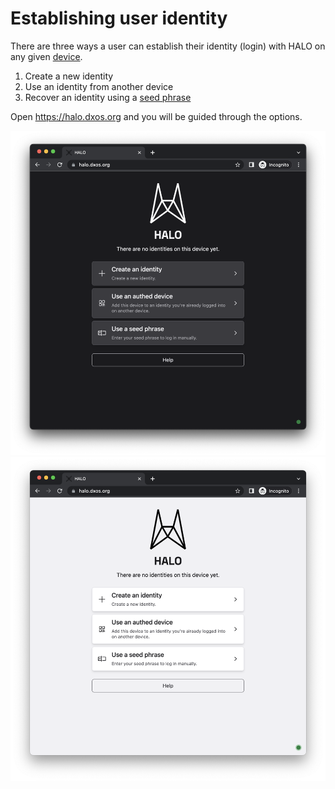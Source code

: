 ---
---

# Establishing user identity

There are three ways a user can establish their identity (login) with HALO on any given [device](../glossary#device).

1.  Create a new identity
2.  Use an identity from another device
3.  Recover an identity using a [seed phrase](../glossary#seed-phrase)

Open <https://halo.dxos.org> and you will be guided through the options.

![HALO application](./images/halo-dark.png#dark)
![HALO application](./images/halo-light.png#light)
